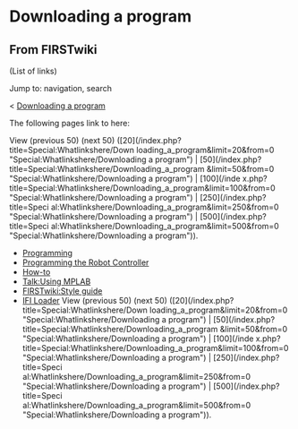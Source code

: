 # Downloading a program

## From FIRSTwiki

(List of links)

Jump to: navigation, search

< [Downloading a program](/index.php?title=Downloading_a_program&redirect=no "Downloading a
program")

The following pages link to here:

View (previous 50) (next 50) ([20](/index.php?title=Special:Whatlinkshere/Down
loading_a_program&limit=20&from=0 "Special:Whatlinkshere/Downloading a
program") | [50](/index.php?title=Special:Whatlinkshere/Downloading_a_program
&limit=50&from=0 "Special:Whatlinkshere/Downloading a program") | [100](/inde
x.php?title=Special:Whatlinkshere/Downloading_a_program&limit=100&from=0 "Special:Whatlinkshere/Downloading a program") | [250](/index.php?title=Speci
al:Whatlinkshere/Downloading_a_program&limit=250&from=0 "Special:Whatlinkshere/Downloading a program") | [500](/index.php?title=Speci
al:Whatlinkshere/Downloading_a_program&limit=500&from=0 "Special:Whatlinkshere/Downloading a program")).

- [Programming](programming)
- [Programming the Robot Controller](Programming_the_Robot_Controller "Programming the Robot Controller")
- [How-to](How-to "How-to")
- [Talk:Using MPLAB](Talk:Using_MPLAB "Talk:Using MPLAB")
- [FIRSTwiki:Style guide](FIRSTwiki:Style_guide "FIRSTwiki:Style guide")
- [IFI Loader](IFI_Loader "IFI Loader") View (previous 50) (next 50) ([20](/index.php?title=Special:Whatlinkshere/Down
  loading_a_program&limit=20&from=0 "Special:Whatlinkshere/Downloading a
  program") | [50](/index.php?title=Special:Whatlinkshere/Downloading_a_program
  &limit=50&from=0 "Special:Whatlinkshere/Downloading a program") | [100](/inde
  x.php?title=Special:Whatlinkshere/Downloading_a_program&limit=100&from=0 "Special:Whatlinkshere/Downloading a program") | [250](/index.php?title=Speci
  al:Whatlinkshere/Downloading_a_program&limit=250&from=0 "Special:Whatlinkshere/Downloading a program") | [500](/index.php?title=Speci
  al:Whatlinkshere/Downloading_a_program&limit=500&from=0 "Special:Whatlinkshere/Downloading a program")).
